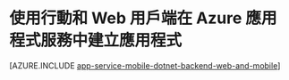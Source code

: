 <properties
	pageTitle="使用行動和 Web 用戶端在 Azure 應用程式服務中建立應用程式"
	description="使用網站和行動用戶端在 Azure 應用程式服務中建立多通道應用程式。"
	services="app-service\web"
	documentationCenter=".net"
	authors="lindydonna"
	manager="dwrede"
	editor=""/>

<tags
	ms.service="app-service-web"
	ms.workload="mobile"
	ms.tgt_pltfrm="NA"
	ms.devlang="dotnet"
	ms.topic="get-started-article"
	ms.date="03/24/2015"
	ms.author="donnam"/>

# 使用行動和 Web 用戶端在 Azure 應用程式服務中建立應用程式

[AZURE.INCLUDE [app-service-mobile-dotnet-backend-web-and-mobile](../../includes/app-service-mobile-dotnet-backend-web-and-mobile.md)]
 

<!---HONumber=62-->